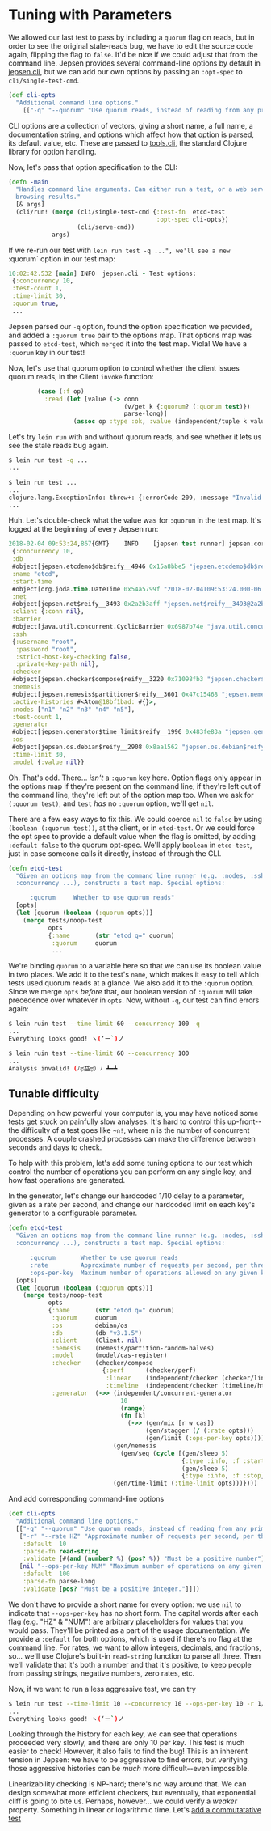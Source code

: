 # Tuning with Parameters

We allowed our last test to pass by including a `quorum` flag on reads, but in order to see the original stale-reads bug, we have to edit the source code again, flipping the flag to `false`. It'd be nice if we could adjust that from the command line. Jepsen provides several command-line options by default in [jepsen.cli](https://github.com/jepsen-io/jepsen/blob/0.1.7/jepsen/src/jepsen/cli.clj#L52-L87), but we can add our own options by passing an `:opt-spec` to `cli/single-test-cmd`.

```clj
(def cli-opts
  "Additional command line options."
    [["-q" "--quorum" "Use quorum reads, instead of reading from any primary."]])
```

CLI options are a collection of vectors, giving a short name, a full name, a
documentation string, and options which affect how that option is parsed, its
default value, etc. These are passed to
[tools.cli](https://github.com/clojure/tools.cli), the standard Clojure library
for option handling.

Now, let's pass that option specification to the CLI:

```clj
(defn -main
  "Handles command line arguments. Can either run a test, or a web server for
  browsing results."
  [& args]
  (cli/run! (merge (cli/single-test-cmd {:test-fn  etcd-test
                                         :opt-spec cli-opts})
                   (cli/serve-cmd))
            args)
```

If we re-run our test with `lein run test -q ...", we'll see a new `:quorum` option in our test map:

```clj
10:02:42.532 [main] INFO  jepsen.cli - Test options:
 {:concurrency 10,
 :test-count 1,
 :time-limit 30,
 :quorum true,
 ...
```

Jepsen parsed our `-q` option, found the option specification we provided, and
added a `:quorum true` pair to the options map. That options map was passed to
`etcd-test`, which `merge`d it into the test map. Viola! We have a `:quorum`
key in our test!

Now, let's use that quorum option to control whether the client issues quorum
reads, in the Client `invoke` function:

```clj
        (case (:f op)
          :read (let [value (-> conn
                                (v/get k {:quorum? (:quorum test)})
                                parse-long)]
                  (assoc op :type :ok, :value (independent/tuple k value)))
```

Let's try `lein run` with and without quorum reads, and see whether it lets us
see the stale reads bug again.

```bash
$ lein run test -q ...
...

$ lein run test ...
...
clojure.lang.ExceptionInfo: throw+: {:errorCode 209, :message "Invalid field", :cause "invalid value for \"quorum\"", :index 0, :status 400}
...
```

Huh. Let's double-check what the value was for `:quorum` in the test map. It's logged at the beginning of every Jepsen run:

```clj
2018-02-04 09:53:24,867{GMT}	INFO	[jepsen test runner] jepsen.core: Running test:
 {:concurrency 10,
 :db
 #object[jepsen.etcdemo$db$reify__4946 0x15a8bbe5 "jepsen.etcdemo$db$reify__4946@15a8bbe5"],
 :name "etcd",
 :start-time
 #object[org.joda.time.DateTime 0x54a5799f "2018-02-04T09:53:24.000-06:00"],
 :net
 #object[jepsen.net$reify__3493 0x2a2b3aff "jepsen.net$reify__3493@2a2b3aff"],
 :client {:conn nil},
 :barrier
 #object[java.util.concurrent.CyclicBarrier 0x6987b74e "java.util.concurrent.CyclicBarrier@6987b74e"],
 :ssh
 {:username "root",
  :password "root",
  :strict-host-key-checking false,
  :private-key-path nil},
 :checker
 #object[jepsen.checker$compose$reify__3220 0x71098fb3 "jepsen.checker$compose$reify__3220@71098fb3"],
 :nemesis
 #object[jepsen.nemesis$partitioner$reify__3601 0x47c15468 "jepsen.nemesis$partitioner$reify__3601@47c15468"],
 :active-histories #<Atom@18bf1bad: #{}>,
 :nodes ["n1" "n2" "n3" "n4" "n5"],
 :test-count 1,
 :generator
 #object[jepsen.generator$time_limit$reify__1996 0x483fe83a "jepsen.generator$time_limit$reify__1996@483fe83a"],
 :os
 #object[jepsen.os.debian$reify__2908 0x8aa1562 "jepsen.os.debian$reify__2908@8aa1562"],
 :time-limit 30,
 :model {:value nil}}
```

Oh. That's odd. There... *isn't* a `:quorum` key here. Option flags only appear
in the options map if they're present on the command line; if they're left out
of the command line, they're left out of the option map too. When we ask for
`(:quorum test)`, and `test` *has* no `:quorum` option, we'll get `nil`.

There are a few easy ways to fix this. We could coerce `nil` to `false` by
using `(boolean (:quorum test))`, at the client, or in `etcd-test`. Or we could
force the opt spec to provide a default value when the flag is omitted, by
adding `:default false` to the quorum opt-spec. We'll apply `boolean` in
`etcd-test`, just in case someone calls it directly, instead of through the
CLI.

```clj
(defn etcd-test
  "Given an options map from the command line runner (e.g. :nodes, :ssh,
  :concurrency ...), constructs a test map. Special options:

      :quorum     Whether to use quorum reads"
  [opts]
  (let [quorum (boolean (:quorum opts))]
    (merge tests/noop-test
           opts
           {:name       (str "etcd q=" quorum)
            :quorum     quorum
            ...
```

We're binding `quorum` to a variable here so that we can use its boolean value
in two places. We add it to the test's `name`, which makes it easy to tell
which tests used quorum reads at a glance. We also add it to the `:quorum`
option. Since we merge `opts` *before* that, our boolean version of `:quorum`
will take precedence over whatever in `opts`. Now, without `-q`, our test can
find errors again:

```bash
$ lein ruin test --time-limit 60 --concurrency 100 -q
...
Everything looks good! ヽ(‘ー`)ノ

$ lein ruin test --time-limit 60 --concurrency 100
...
Analysis invalid! (ﾉಥ益ಥ）ﾉ ┻━┻
```

## Tunable difficulty

Depending on how powerful your computer is, you may have noticed some tests get
stuck on painfully slow analyses. It's hard to control this up-front--the
difficulty of a test goes like `~n!`, where n is the number of concurrent
processes. A couple crashed processes can make the difference between seconds
and days to check.

To help with this problem, let's add some tuning options to our test which
control the number of operations you can perform on any single key, and how
fast operations are generated.

In the generator, let's change our hardcoded 1/10 delay to a parameter, given
as a rate per second, and change our hardcoded limit on each key's generator to a configurable parameter.

```clj
(defn etcd-test
  "Given an options map from the command line runner (e.g. :nodes, :ssh,
  :concurrency ...), constructs a test map. Special options:

      :quorum       Whether to use quorum reads
      :rate         Approximate number of requests per second, per thread
      :ops-per-key  Maximum number of operations allowed on any given key."
  [opts]
  (let [quorum (boolean (:quorum opts))]
    (merge tests/noop-test
           opts
           {:name       (str "etcd q=" quorum)
            :quorum     quorum
            :os         debian/os
            :db         (db "v3.1.5")
            :client     (Client. nil)
            :nemesis    (nemesis/partition-random-halves)
            :model      (model/cas-register)
            :checker    (checker/compose
                          {:perf      (checker/perf)
                           :linear    (independent/checker (checker/linearizable))
                           :timeline  (independent/checker (timeline/html))})
            :generator  (->> (independent/concurrent-generator
                               10
                               (range)
                               (fn [k]
                                 (->> (gen/mix [r w cas])
                                      (gen/stagger (/ (:rate opts)))
                                      (gen/limit (:ops-per-key opts)))))
                             (gen/nemesis
                               (gen/seq (cycle [(gen/sleep 5)
                                                {:type :info, :f :start}
                                                (gen/sleep 5)
                                                {:type :info, :f :stop}])))
                             (gen/time-limit (:time-limit opts)))})))
```

And add corresponding command-line options

```clj
(def cli-opts
  "Additional command line options."
  [["-q" "--quorum" "Use quorum reads, instead of reading from any primary."]
   ["-r" "--rate HZ" "Approximate number of requests per second, per thread."
    :default  10
    :parse-fn read-string
    :validate [#(and (number? %) (pos? %)) "Must be a positive number"]]
   [nil "--ops-per-key NUM" "Maximum number of operations on any given key."
    :default  100
    :parse-fn parse-long
    :validate [pos? "Must be a positive integer."]]])
```

We don't have to provide a short name for every option: we use `nil` to
indicate that `--ops-per-key` has no short form. The capital words after each
flag (e.g. "HZ" & "NUM") are arbitrary placeholders for values that you would
pass. They'll be printed as a part of the usage documentation. We provide a
`:default` for both options, which is used if there's no flag at the command
line. For rates, we want to allow integers, decimals, and fractions, so...
we'll use Clojure's built-in `read-string` function to parse all three. Then
we'll validate that it's both a number and that it's positive, to keep people
from passing strings, negative numbers, zero rates, etc.

Now, if we want to run a less aggressive test, we can try

```bash
$ lein run test --time-limit 10 --concurrency 10 --ops-per-key 10 -r 1/5
...
Everything looks good! ヽ(‘ー`)ノ
```

Looking through the history for each key, we can see that operations proceeded
very slowly, and there are only 10 per key. This test is much easier to check!
However, it also fails to find the bug! This is an inherent tension in Jepsen:
we have to be aggressive to find errors, but verifying those aggressive
histories can be *much* more difficult--even impossible.

Linearizability checking is NP-hard; there's no way around that. We can design
somewhat more efficient checkers, but eventually, that exponential cliff is
going to bite us. Perhaps, however... we could verify a *weaker* property.
Something in linear or logarithmic time. Let's [add a commutatative
test](08-set.md)
